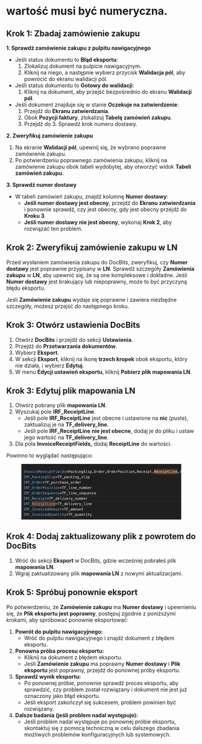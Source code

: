 # wartość musi być numeryczna.

## **Krok 1: Zbadaj zamówienie zakupu**

**1. Sprawdź zamówienie zakupu z pulpitu nawigacyjnego**

* Jeśli status dokumentu to **Błąd eksportu**:
  1. Zlokalizuj dokument na pulpicie nawigacyjnym.
  2. Kliknij na niego, a następnie wybierz przycisk **Walidacja pól**, aby powrócić do ekranu walidacji pól.
* Jeśli status dokumentu to **Gotowy do walidacji**:
  1. Kliknij na dokument, aby przejść bezpośrednio do ekranu **Walidacji pól**.
* Jeśli dokument znajduje się w stanie **Oczekuje na zatwierdzenie**:
  1. Przejdź do **Ekranu zatwierdzania**.
  2. Obok **Pozycji faktury**, zlokalizuj **Tabelę zamówień zakupu**.
  3. Przejdź do 3. Sprawdź krok numeru dostawy.

**2. Zweryfikuj zamówienie zakupu**

1. Na ekranie **Walidacji pól**, upewnij się, że wybrano poprawne zamówienie zakupu.
2. Po potwierdzeniu poprawnego zamówienia zakupu, kliknij na zamówienie zakupu obok tabeli wydobytej, aby otworzyć widok **Tabeli zamówień zakupu**.

**3. Sprawdź numer dostawy**

* W tabeli zamówień zakupu, znajdź kolumnę **Numer dostawy**:
  * **Jeśli numer dostawy jest obecny**, przejdź do **Ekranu zatwierdzania** i ponownie sprawdź, czy jest obecny, gdy jest obecny przejdź do **Kroku 3**.
  * **Jeśli numer dostawy nie jest obecny**, wykonaj **Krok 2**, aby rozwiązać ten problem.

## Krok 2: Zweryfikuj zamówienie zakupu w LN

Przed wysłaniem zamówienia zakupu do DocBits, zweryfikuj, czy **Numer dostawy** jest poprawnie przypisany w **LN**. Sprawdź szczegóły **Zamówienia zakupu** w **LN**, aby upewnić się, że są one kompleksowe i dokładne. Jeśli **Numer dostawy** jest brakujący lub niepoprawny, może to być przyczyną błędu eksportu.

Jeśli **Zamówienie zakupu** wydaje się poprawne i zawiera niezbędne szczegóły, możesz przejść do następnego kroku.

## **Krok 3: Otwórz ustawienia DocBits**

1. Otwórz **DocBits** i przejdź do sekcji **Ustawienia**.
2. Przejdź do **Przetwarzania dokumentów**.
3. Wybierz **Eksport**.
4. W sekcji **Eksport**, kliknij na ikonę **trzech kropek** obok eksportu, który nie działa, i wybierz **Edytuj**.
5. W menu **Edycji ustawień eksportu**, kliknij **Pobierz plik mapowania LN**.

## **Krok 3: Edytuj plik mapowania LN**

1. Otwórz pobrany plik **mapowania LN**.
2. Wyszukaj pole **IRF\_ReceiptLine**.
   * Jeśli pole **IRF\_ReceiptLine** jest obecne i ustawione na **nic** (puste), zaktualizuj je na **TF\_delivery\_line**.
   * Jeśli pole **IRF\_ReceiptLine** **nie jest obecne**, dodaj je do pliku i ustaw jego wartość na **TF\_delivery\_line**.
3. Dla pola **InvoiceReceiptFields,** dodaj **ReceiptLine** do wartości.

Powinno to wyglądać następująco:

<figure><img src="../../../../.gitbook/assets/ReceiptLine.png" alt="" width="563"><figcaption></figcaption></figure>

## **Krok 4: Dodaj zaktualizowany plik z powrotem do DocBits**

1. Wróć do sekcji **Eksport** w DocBits, gdzie wcześniej pobrałeś plik **mapowania LN**.
2. Wgraj zaktualizowany plik **mapowania LN** z nowymi aktualizacjami.

## Krok 5: Spróbuj ponownie eksport

Po potwierdzeniu, że **Zamówienie zakupu** ma **Numer dostawy** i upewnieniu się, że **Plik eksportu jest poprawny**, postępuj zgodnie z poniższymi krokami, aby spróbować ponownie eksportować:

1. **Powrót do pulpitu nawigacyjnego:**
   * Wróć do pulpitu nawigacyjnego i znajdź dokument z błędem eksportu.
2. **Ponowna próba procesu eksportu:**
   * Kliknij na dokument z błędem eksportu.
   * Jeśli **Zamówienie zakupu** ma poprawny **Numer dostawy** i **Plik eksportu** jest poprawny, przejdź do ponownej próby eksportu.
3. **Sprawdź wynik eksportu:**
   * Po ponownej próbie, ponownie sprawdź proces eksportu, aby sprawdzić, czy problem został rozwiązany i dokument nie jest już oznaczony jako błąd eksportu.
   * Jeśli eksport zakończył się sukcesem, problem powinien być rozwiązany.
4. **Dalsze badania (jeśli problem nadal występuje):**
   * Jeśli problem nadal występuje po ponownej próbie eksportu, skontaktuj się z pomocą techniczną w celu dalszego zbadania możliwych problemów konfiguracyjnych lub systemowych.
